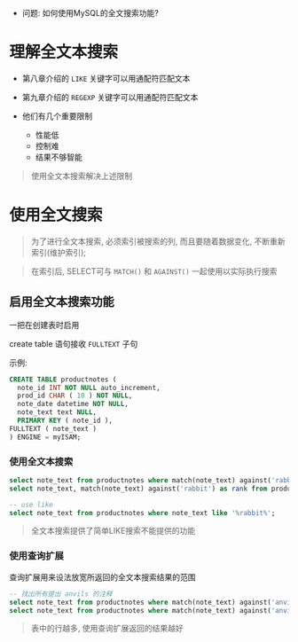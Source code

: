 + 问题: 如何使用MySQL的全文搜索功能?

# 理解全文本搜索

+ 第八章介绍的 `LIKE` 关键字可以用通配符匹配文本
+ 第九章介绍的 `REGEXP` 关键字可以用通配符匹配文本

+ 他们有几个重要限制
    + 性能低
    + 控制难
    + 结果不够智能

> 使用全文本搜索解决上述限制


# 使用全文搜索

> 为了进行全文本搜索, 必须索引被搜索的列, 而且要随着数据变化, 不断重新索引(维护索引);

> 在索引后, SELECT可与 `MATCH()` 和 `AGAINST()` 一起使用以实际执行搜索

## 启用全文本搜索功能

一把在创建表时启用

create table 语句接收 `FULLTEXT` 子句

示例:

```sql
CREATE TABLE productnotes (
  note_id INT NOT NULL auto_increment,
  prod_id CHAR ( 10 ) NOT NULL,
  note_date datetime NOT NULL,
  note_text text NULL,
  PRIMARY KEY ( note_id ),
FULLTEXT ( note_text )
) ENGINE = myISAM;
```

### 使用全文本搜索

```sql
select note_text from productnotes where match(note_text) against('rabbit');
select note_text, match(note_text) against('rabbit') as rank from productnotes;

-- use like
select note_text from productnotes where note_text like '%rabbit%';
```

> 全文本搜索提供了简单LIKE搜索不能提供的功能

### 使用查询扩展

查询扩展用来设法放宽所返回的全文本搜索结果的范围

```sql
-- 找出所有提出 anvils 的注释
select note_text from productnotes where match(note_text) against('anvils');
select note_text from productnotes where match(note_text) against('anvils' with query expansion);

```

> 表中的行越多, 使用查询扩展返回的结果越好




